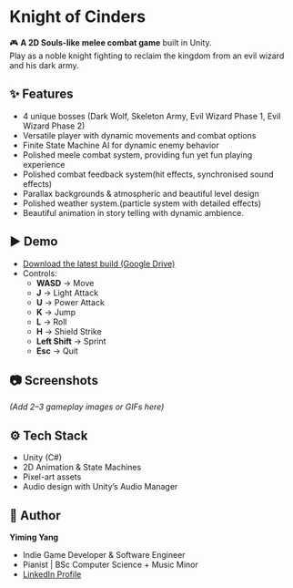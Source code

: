 # Knight of Cinders

🎮 **A 2D Souls-like melee combat game** built in Unity.  
Play as a noble knight fighting to reclaim the kingdom from an evil wizard and his dark army.

## ✨ Features
- 4 unique bosses (Dark Wolf, Skeleton Army, Evil Wizard Phase 1, Evil Wizard Phase 2)
- Versatile player with dynamic movements and combat options
- Finite State Machine AI for dynamic enemy behavior
- Polished meele combat system, providing fun yet fun playing experience
- Polished combat feedback system(hit effects, synchronised sound effects)
- Parallax backgrounds & atmospheric and beautiful level design
- Polished weather system.(particle system with detailed effects)
- Beautiful animation in story telling with dynamic ambience.
  
## ▶️ Demo
- [Download the latest build (Google Drive)](https://drive.google.com/drive/my-drive)  
- Controls:  
  - **WASD** → Move  
  - **J** → Light Attack  
  - **U** → Power Attack  
  - **K** → Jump  
  - **L** → Roll  
  - **H** → Shield Strike  
  - **Left Shift** → Sprint  
  - **Esc** → Quit

## 📷 Screenshots
*(Add 2–3 gameplay images or GIFs here)*

## ⚙️ Tech Stack
- Unity (C#)
- 2D Animation & State Machines
- Pixel-art assets
- Audio design with Unity’s Audio Manager

## 👤 Author
**Yiming Yang**  
- Indie Game Developer & Software Engineer  
- Pianist | BSc Computer Science + Music Minor  
- [LinkedIn Profile](www.linkedin.com/in/yiming-yang-89a0102a0)
